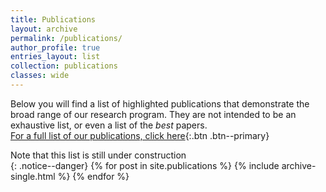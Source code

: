 ```yaml
---
title: Publications
layout: archive
permalink: /publications/
author_profile: true
entries_layout: list 
collection: publications
classes: wide
---
```


Below you will find a list of highlighted publications that demonstrate the broad range of our research program. They are not intended to be an exhaustive list, or even a list of the *best* papers.  
[For a full list of our publications, click here](https://ui.adsabs.harvard.edu/search/filter_author_facet_hier_fq_author=AND&filter_author_facet_hier_fq_author=author_facet_hier%3A%220%2FLongland%2C%20R%22&fq=%7B!type%3Daqp%20v%3D%24fq_author%7D&fq=%7B!type%3Daqp%20v%3D%24fq_aff%7D&fq_aff=(aff_facet_hier%3A%220%2FNCSU%22%20OR%20aff_facet_hier%3A%220%2FUNCCH%22%20OR%20aff_facet_hier%3A%220%2FUPC%22)&fq_author=(author_facet_hier%3A%220%2FLongland%2C%20R%22)&q=Longland&sort=date%20desc%2C%20bibcode%20desc&p_=0){:.btn .btn--primary}


<!-- <h2> Highlighted Papers  </h2> -->
Note that this list is still under construction  
{: .notice--danger} 
{% for post in site.publications %}
  {% include archive-single.html %}
{% endfor %}


<!---
<h2 class="archive__subtitle clear:both"> Highlighted Papers  </h2>
<div class="grid__wrapper clear: both">
{% for member in site.team %}
	{% if member.alumni != true and member.sidekick == true %}
        <div class="grid__item">
        <article class="archive__item" itemscope itemtype="https://schema.org/CreativeWork">
            <div class="archive__item-teaser">
                <a href="{{ site.baseurl }}{{ member.url }}">
                <img src="{{ site.baseurl }}{{ member.image }}" alt=""></a>
            </div>
        <h2 class="archive__item-title no_toc" itemprop="headline">
        <a href="{{ site.baseurl }}{{ member.url }}">{{ member.title }}</a> 
        </h2>         <small> {{ member.position }} </small>
        </article>
        </div>
    {% endif %}
{% endfor %}
</div>

<div class="grid__wrapper clear: both">
{% for member in site.team %}
	{% if member.alumni != true and member.sidekick != true %}
        <div class="grid__item">
        <article class="archive__item" itemscope itemtype="https://schema.org/CreativeWork">
            <div class="archive__item-teaser">
                <a href="{{ site.baseurl }}{{ member.url }}">
                <img src="{{ site.baseurl }}{{ member.image }}" alt=""> </a>
            </div>
        <h2 class="archive__item-title no_toc" itemprop="headline">
        <a href="{{ site.baseurl }}{{ member.url }}">{{ member.title }}</a> 
        </h2>         <small> {{ member.position }} </small>
        </article>
        </div>
    {% endif %}
{% endfor %}
</div>

<h2 class="archive__subtitle" style="clear:both"> Alumni </h2>
<div class="grid__wrapper" style="clear:both">
{% for member in site.team reversed %}
	{% if member.alumni == true %}
        <div class="grid__item">
        <article class="archive__item" itemscope itemtype="https://schema.org/CreativeWork">
            <div class="archive__item-teaser">
                <a href="{{ site.baseurl }}{{ member.url }}">
                <img src="{{ site.baseurl }}{{ member.image }}" alt=""> </a>
            </div>
        <h2 class="archive__item-title no_toc" itemprop="headline">
        <a href="{{ site.baseurl }}{{ member.url }}">{{ member.title }}</a> 
        </h2> <small> {{ member.position }} </small>
        </article>
        </div>
    {% endif %}
{% endfor %}
</div>


-->

